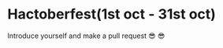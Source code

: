 # Hactoberfest(1st oct - 31st oct)

Introduce yourself and make a pull request  :sunglasses: :sunglasses:
